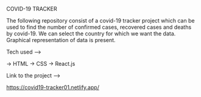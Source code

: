 COVID-19 TRACKER

The following repository consist of a covid-19 tracker project which can be used to find the number of confirmed cases, recovered cases and deaths by covid-19. We can select the country for which we want the data. Graphical representation of data is present.

Tech used -->

-> HTML
-> CSS
-> React.js

Link to the project -->

https://covid19-tracker01.netlify.app/

